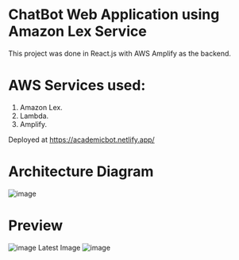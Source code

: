 # ChatBot Web Application using Amazon Lex Service

This project was done in React.js with AWS Amplify as the backend.
# AWS Services used:
1. Amazon Lex.
2. Lambda.
3. Amplify.

Deployed at https://academicbot.netlify.app/
# Architecture Diagram
![image](https://github.com/kamal9494/acadChatbot/assets/97849725/400f43d2-167c-4ada-b9ee-2b1e58d74296)

# Preview
![image](https://github.com/kamal9494/acadChatbot/assets/97849725/08781f73-e0d3-45d7-b996-5e1c7a8945b9)
Latest Image
![image](https://github.com/kamal9494/acadChatbot/assets/97849725/06eed50b-7ba7-492a-b154-822a39a34fdc)


